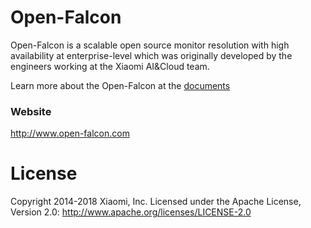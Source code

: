 # Open-Falcon

Open-Falcon is a scalable open source monitor resolution with high availability at enterprise-level which was originally developed by the engineers working at the Xiaomi AI&Cloud team. 

Learn more about the Open-Falcon at the [documents](http://book.open-falcon.com/en_0_2/)

### Website

http://www.open-falcon.com


# License

Copyright 2014-2018 Xiaomi, Inc.
Licensed under the Apache License,
Version 2.0:
http://www.apache.org/licenses/LICENSE-2.0
